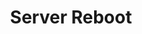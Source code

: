 ---
title: Server Reboot
position: 2.6
type: post
description: /server/{instance_id}/reboot/
left_code_blocks:
  - code_block: |-
      $.ajax({
        url: '/server/{instance_id}/reboot/',
        headers: {
            'Authorization':'Token $TOKEN',
        },
        method: 'POST',
        dataType: 'json',
        success: function(data){
          console.log(data);
        }
      });
    title: jQuery
    language: javascript
  - code_block: |-
      r = requests.get("http://portalurl/api/v1/server/{instance_id}/reboot/", token="YOUR_TOKEN_KEY")
      print r.text
    title: Python
    language: python
right_code_blocks:
  - code_block: |-
      {
        "message": "string"
      }

    title: Response
    language: json
---